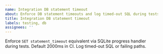 ```yaml
---
name: Integration DB statement timeout
about: Enforce DB statement timeouts and log timed-out SQL during tests
title: Integration DB statement timeout
labels: testing, db
assignees: ''
---
```


Enforce `SET statement_timeout` equivalent via SQLite progress handler during tests. Default 2000ms in CI. Log timed-out SQL or failing paths.

